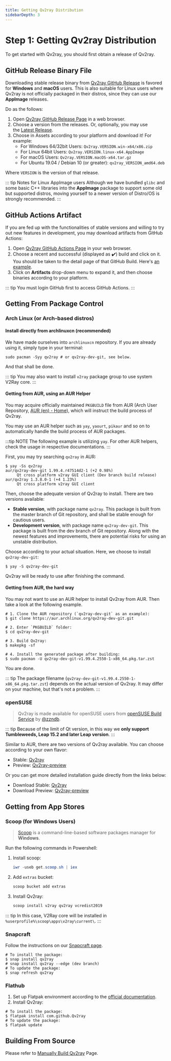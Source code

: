 ```yaml
---
title: Getting Qv2ray Distribution
sidebarDepth: 3
---
```


# Step 1: Getting Qv2ray Distribution

To get started with Qv2ray, you should first obtain a release of Qv2ray.

## GitHub Release Binary File

Downloading stable release binary from [Qv2ray GitHub Release](https://github.com/Qv2ray/Qv2ray/releases) is favored for **Windows** and **macOS** users. This is also suitable for Linux users where Qv2ray is not officially packaged in their distros, since they can use our **AppImage** releases.

Do as the follows:

1. Open [Qv2ray GitHub Release Page](https://github.com/Qv2ray/Qv2ray/releases) in a web browser.
2. Choose a version from the releases. Or, optionally, you may use the [Latest Release](https://github.com/Qv2ray/Qv2ray/releases/latest).
3. Choose in Assets according to your platform and download it! For example:
   - For Windows 64/32bit Users: `Qv2ray.VERSION.win-x64/x86.zip`
   - For Linux 64bit Users: `Qv2ray.VERSION.linux-x64.AppImage`
   - For macOS Users: `Qv2ray.VERSION.macOS-x64.tar.gz`
   - For Ubuntu 19.04 / Debian 10 (or greater): `qv2ray_VERSION_amd64.deb`

Where `VERSION` is the version of that release.

::: tip Notes for Linux AppImage users
Although we have bundled `glibc` and some basic C++ libraries into the **AppImage** package to support some old but supported distros, moving yourself to a newer version of Distro/OS is strongly recommended.
:::

## GitHub Actions Artifact

If you are fed up with the functionalities of stable versions and willing to try out new features in development, you may download artifacts from GitHub Actions:

1. Open [Qv2ray GitHub Actions Page](https://github.com/Qv2ray/Qv2ray/actions) in your web browser.
2. Choose a recent and successful (displayed as ✔️) build and click on it. You should be taken to the detail page of that GitHub Build. Here's [an example](https://github.com/Qv2ray/Qv2ray/commit/de88bfc69e50bf7c4ce034756720bf06df42612a/checks?check_suite_id=377218225).
3. Click on **Artifacts** drop-down menu to expand it, and then choose binaries according to your platform.

::: tip
You must login GitHub first to access GitHub Actions.
:::

## Getting From Package Control

### Arch Linux (or Arch-based distros)

#### Install directly from archlinuxcn (recommended)

We have made ourselves into `archlinuxcn` repository. If you are already using it, simply type in your terminal:

```shell
sudo pacman -Syy qv2ray # or qv2ray-dev-git, see below.
```

And that shall be done. 

::: tip
You may also want to install `v2ray` package group to use system V2Ray core.
:::

#### Getting from AUR, using an AUR Helper

You may acquire officially maintained `PKGBUILD` file from AUR (Arch User Repository, [AUR (en) - Home](https://aur.archlinux.org/)), which will instruct the build process of Qv2ray.

You may use an AUR helper such as `yay`, `yaourt`, `pikaur` and so on to automatically handle the build process of AUR packages.

:::tip NOTE
The following example is utilizing `yay`. For other AUR helpers, check the usage in respective documentations.
:::

First, you may try searching `qv2ray` in AUR:

```shell
$ yay -Ss qv2ray
aur/qv2ray-dev-git 1.99.4.r47514d2-1 (+2 0.98%)
     Qt cross platform v2ray GUI client (Dev branch build release)
aur/qv2ray 1.3.8.0-1 (+4 1.23%)
     Qt cross platform v2ray GUI client
```

Then, choose the adequate version of Qv2ray to install. There are two versions available:

- **Stable version**, with package name `qv2ray`. This package is built from the master branch of Git repository, and shall be stable enough for cautious users.
- **Development version**, with package name `qv2ray-dev-git`. This package is built from the dev branch of Git repository. Along with the newest features and improvements, there are potential risks for using an unstable distribution.

Choose according to your actual situation. Here, we choose to install `qv2ray-dev-git`:

```shell
$ yay -S qv2ray-dev-git
```

Qv2ray will be ready to use after finishing the command.

#### Getting from AUR, the hard way
You may not want to use an AUR helper to install Qv2ray from AUR. Then take a look at the following example.

```shell
# 1. Clone the AUR repository (`qv2ray-dev-git` as an example):
$ git clone https://aur.archlinux.org/qv2ray-dev-git.git

# 2. Enter `PKGBUILD` folder:
$ cd qv2ray-dev-git

# 3. Build Qv2ray:
$ makepkg -sf

# 4. Install the generated package after building:
$ sudo pacman -U qv2ray-dev-git-v1.99.4.2550-1-x86_64.pkg.tar.zst
```

You are done.

::: tip
The package filename (`qv2ray-dev-git-v1.99.4.2550-1-x86_64.pkg.tar.zst`) depends on the actual version of Qv2ray. It may differ on your machine, but that's not a problem.
:::


### openSUSE
> Qv2ray is made available for openSUSE users from [openSUSE Build Service](https://build.opensuse.org) by [@zzndb](https://github.com/zzndb). 

::: tip
Because of the limit of Qt version, in this way we **only support Tumbleweeds, Leap 15.2 and later Leap version**.
:::

Similar to AUR, there are two versions of Qv2ray available. You can choose according to your own flavor:
 - Stable: [Qv2ray](https://build.opensuse.org/package/show/home:zzndb/Qv2ray)
 - Preview: [Qv2ray-preview](https://build.opensuse.org/package/show/home:zzndb/Qv2ray-preview)

Or you can get more detailed installation guide directly from the links below:
 - Download Stable: [Qv2ray](https://software.opensuse.org/download.html?project=home%3Azzndb&package=Qv2ray)
 - Download Preview: [Qv2ray-preview](https://software.opensuse.org/download.html?project=home%3Azzndb&package=Qv2ray-preview)


## Getting from App Stores

### Scoop (for Windows Users)
> [Scoop](https://scoop.sh) is a command-line-based software packages manager for **Windows**.

Run the following commands in Powershell:
1. Install scoop:
   ```powershell
   iwr -useb get.scoop.sh | iex
   ```
2. Add `extras` bucket:
   ```powershell
   scoop bucket add extras
   ```
3. Install Qv2ray:
   ```powershell
   scoop install v2ray qv2ray vcredist2019
   ```

::: tip
In this case, V2Ray core will be installed in `%userprofile%\scoop\apps\v2ray\current\`.
:::

### Snapcraft
Follow the instructions on our [Snapcraft page](https://snapcraft.io/qv2ray).

```shell
# To install the package:
$ snap install qv2ray
# snap install qv2ray --edge (dev branch)
# To update the package:
$ snap refresh qv2ray
```

### Flathub
1. Set up Flatpak environment according to the [official documentation](https://flatpak.org/setup/).
2. Install Qv2ray:

```shell
# To install the package:
$ flatpak install com.github.Qv2ray
# To update the package:
$ flatpak update
```

## Building From Source
Please refer to [Manually Build Qv2ray](/en/hacking/manuallybuild) Page.
